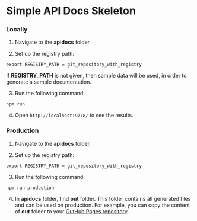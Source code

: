 # Simple API Docs Skeleton


### Locally

1. Navigate to the **apidocs** folder

2. Set up the registry path:
```
export REGISTRY_PATH = git_repository_with_registry
```
If **REGISTRY_PATH** is not given, then sample data will be used, in order to generate a sample documentation.

3. Run the following command:
```
npm run
```

4. Open `http://localhost:9778/` to see the results.

### Production

1. Navigate to the **apidocs** folder,

2. Set up the registry path:
```
export REGISTRY_PATH = git_repository_with_registry
```

3. Run the following command:
```
npm run production
```

4. In **apidocs** folder, find **out** folder. This folder contains all generated files and can be used on production. For example, you can copy the content of **out** folder to your [GutHub Pages repository](https://pages.github.com/).

